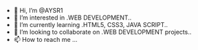 - 👋 Hi, I’m @AYSR1
- 👀 I’m interested in .WEB DEVELOPMENT..
- 🌱 I’m currently learning .HTML5, CSS3, JAVA SCRIPT..
- 💞️ I’m looking to collaborate on .WEB DEVELOPMENT projects..
- 📫 How to reach me ...

<!---
AYSR1/AYSR1 is a ✨ special ✨ repository because its `README.md` (this file) appears on your GitHub profile.
You can click the Preview link to take a look at your changes.
--->
